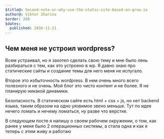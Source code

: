 ```yaml
---
$title@: Second-note-or-why-use-the-static-site-based-on-grow.io
author@: Viktor Zharina
$order: 268
$dates:
  published: 2016-11-21
---
```


## Чем меня не устроил wordpress?
Всем устраивал, но я захотел сделать свою тему и мне было лень разбираться с тем, как это устроено в wp. Я давно знаю про статические сайты и создание темы для него  меня не испугало.

Второе это избыточность wordpress. В нем очень много всего полезного и не очень. Мой блог это чисто контент и не более. Я не планирую никакой динамики.

Безопасность. В статическом сайте есть html + css + js, но нет backend языка, таким образом на одно уязвимое звено меньше. Тут по идее нечего ломать и нечему ломаться, ну разве что верстке.

В следующем посте я напишу о своем рабочем окружении, о том, как ранее у меня было 2 операционных системы, а стала одна и как я теперь с этим живу и работаю
